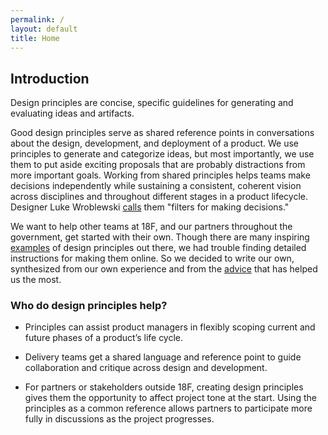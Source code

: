 ```yaml
---
permalink: /
layout: default
title: Home
---
```

## Introduction

Design principles are concise, specific guidelines for generating and evaluating ideas and artifacts.

Good design principles serve as shared reference points in conversations about the design, development, and deployment of a product. We use principles to generate and categorize ideas, but most importantly, we use them to put aside exciting proposals that are probably distractions from more important goals. Working from shared principles helps teams make decisions independently while sustaining a consistent, coherent vision across disciplines and throughout different stages in a product lifecycle. Designer Luke Wroblewski [calls](http://www.lukew.com/ff/entry.asp?775) them "filters for making decisions."

We want to help other teams at 18F, and our partners throughout the government, get started with their own. Though there are many inspiring [examples](http://www.designprinciplesftw.com/) of design principles out there, we had trouble finding detailed instructions for making them online. So we decided to write our own, synthesized from our own experience and from the [advice](https://pages.18f.gov/design-principles-guide/resources/) that has helped us the most.  

### Who do design principles help?

* Principles can assist product managers in flexibly scoping current and future phases of a product’s life cycle.

* Delivery teams get a shared language and reference point to guide collaboration and critique across design and development.

* For partners or stakeholders outside 18F, creating design principles gives them the opportunity to affect project tone at the start. Using the principles as a common reference allows partners to participate more fully in discussions as the project progresses.
